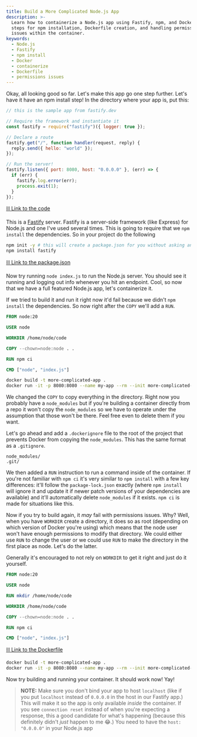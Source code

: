 ```yaml
---
title: Build a More Complicated Node.js App
description: >-
  Learn how to containerize a Node.js app using Fastify, npm, and Docker. Follow
  steps for npm installation, Dockerfile creation, and handling permissions
  issues within the container.
keywords:
  - Node.js
  - Fastify
  - npm install
  - Docker
  - containerize
  - Dockerfile
  - permissions issues
---
```


Okay, all looking good so far. Let's make this app go one step further. Let's have it have an npm install step! In the directory where your app is, put this:

```javascript
// this is the sample app from fastify.dev

// Require the framework and instantiate it
const fastify = require("fastify")({ logger: true });

// Declare a route
fastify.get("/", function handler(request, reply) {
  reply.send({ hello: "world" });
});

// Run the server!
fastify.listen({ port: 8080, host: "0.0.0.0" }, (err) => {
  if (err) {
    fastify.log.error(err);
    process.exit(1);
  }
});
```

[⛓️ Link to the code][node-file]

This is a [Fastify][fastify] server. Fastify is a server-side framework (like Express) for Node.js and one I've used several times. This is going to require that we `npm install` the dependencies. So in your project do the following

```bash
npm init -y # this will create a package.json for you without asking any questions
npm install fastify
```

[⛓️ Link to the package.json][package-file]

Now try running `node index.js` to run the Node.js server. You should see it running and logging out info whenever you hit an endpoint. Cool, so now that we have a full featured Node.js app, let's containerize it.

If we tried to build it and run it right now it'd fail because we didn't `npm install` the dependencies. So now right after the `COPY` we'll add a `RUN`.

```dockerfile
FROM node:20

USER node

WORKDIR /home/node/code

COPY --chown=node:node . .

RUN npm ci

CMD ["node", "index.js"]
```

```bash
docker build -t more-complicated-app .
docker run -it -p 8080:8080 --name my-app --rm --init more-complicated-app
```

We changed the `COPY` to copy everything in the directory. Right now you probably have a `node_modules` but if you're building a container directly from a repo it won't copy the `node_modules` so we have to operate under the assumption that those won't be there. Feel free even to delete them if you want.

Let's go ahead and add a `.dockerignore` file to the root of the project that prevents Docker from copying the `node_modules`. This has the same format as a `.gitignore`.

```
node_modules/
.git/
```

We then added a `RUN` instruction to run a command inside of the container. If you're not familiar with `npm ci` it's very similar to `npm install` with a few key differences: it'll follow the `package-lock.json` exactly (where `npm install` will ignore it and update it if newer patch versions of your dependencies are available) and it'll automatically delete `node_modules` if it exists. `npm ci` is made for situations like this.

Now if you try to build again, it _may_ fail with permissions issues. Why? Well, when you have `WORKDIR` create a directory, it does so as root (depending on which version of Docker you're using) which means that the node user won't have enough permissions to modify that directory. We could either use `RUN` to change the user or we could use `RUN` to make the directory in the first place as node. Let's do the latter.

Generally it's encouraged to not rely on `WORKDIR` to get it right and just do it yourself.

```dockerfile
FROM node:20

USER node

RUN mkdir /home/node/code

WORKDIR /home/node/code

COPY --chown=node:node . .

RUN npm ci

CMD ["node", "index.js"]
```

[⛓️ Link to the Dockerfile][dockerfile-file]

```bash
docker build -t more-complicated-app .
docker run -it -p 8080:8080 --name my-app --rm --init more-complicated-app
```

Now try building and running your container. It should work now! Yay!

> **NOTE:** Make sure you don't bind your app to host `localhost` (like if you put `localhost` instead of `0.0.0.0` in the host in our Fastify app.) This will make it so the app is only available _inside_ the container. If you see `connection reset` instead of when you're expecting a response, this a good candidate for what's happening (because this definitely didn't _just_ happen to me 😂.) You need to have the `host: "0.0.0.0"` in your Node.js app

[node-file]: https://github.com/btholt/project-files-for-complete-intro-to-containers-v2/blob/main/build-a-more-complicated-nodejs-app/index.js
[package-file]: https://github.com/btholt/project-files-for-complete-intro-to-containers-v2/blob/main/build-a-more-complicated-nodejs-app/package.json
[dockerfile-file]: https://github.com/btholt/project-files-for-complete-intro-to-containers-v2/blob/main/build-a-more-complicated-nodejs-app/Dockerfile
[fastify]: https://fastify.dev/
